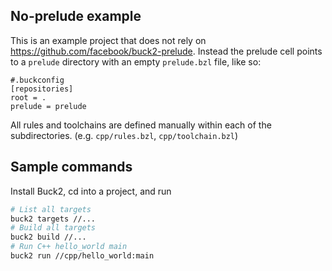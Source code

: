 ## No-prelude example
This is an example project that does not rely on https://github.com/facebook/buck2-prelude. Instead the prelude cell points to a `prelude` directory with an empty `prelude.bzl` file, like so:
```
#.buckconfig
[repositories]
root = .
prelude = prelude
```

All rules and toolchains are defined manually within each of the subdirectories. (e.g. `cpp/rules.bzl`, `cpp/toolchain.bzl`)

## Sample commands
Install Buck2, cd into a project, and run
```bash
# List all targets
buck2 targets //...
# Build all targets
buck2 build //...
# Run C++ hello_world main
buck2 run //cpp/hello_world:main
```
